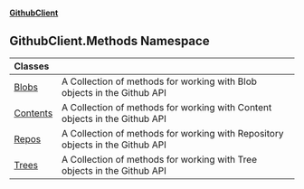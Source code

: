 #### [GithubClient](index.md 'index')

## GithubClient.Methods Namespace

| Classes | |
| :--- | :--- |
| [Blobs](GithubClient.Methods.Blobs.md 'GithubClient.Methods.Blobs') | A Collection of methods for working with Blob objects in the Github API |
| [Contents](GithubClient.Methods.Contents.md 'GithubClient.Methods.Contents') | A Collection of methods for working with Content objects in the Github API |
| [Repos](GithubClient.Methods.Repos.md 'GithubClient.Methods.Repos') | A Collection of methods for working with Repository objects in the Github API |
| [Trees](GithubClient.Methods.Trees.md 'GithubClient.Methods.Trees') | A Collection of methods for working with Tree objects in the Github API |
